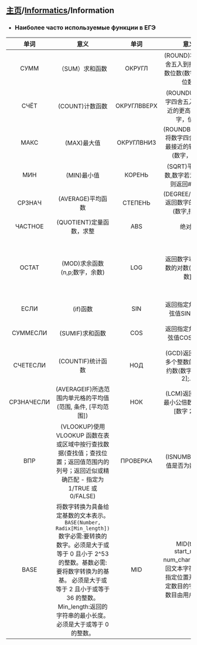 ## [主页](../README.md)/[Informatics](./readme.md)/Information
- ### Наиболее часто используемые функции в ЕГЭ
|单词|意义|单词|意义|单词|意义|
|:----:|:----:|:----:|:----:|:----:|:----:|
|СУММ|（SUM）求和函数|ОКРУГЛ|(ROUND)将数字四舍五入到指定的小数位数(数字, 数字_位数)|РАНГ|(RANK)返回数字列表中数字的排名(数字，链接，[顺序])|
|СЧЁТ|(COUNT)计数函数|ОКРУГЛВВЕРХ|(ROUNDUP)将数字四舍五入到最接近的更高模数(数字，位数)|МЕДИАНА|(MEDIAN)中位数函数，返回给定数字的中位数(数字1;数字2...)|
|МАКС|(MAX)最大值|ОКРУГЛВНИЗ|(ROUNDBOTTOM)将数字四舍五入到最接近的较小模值(数字，位数)|АДРЕС|地址(行，列)|
|МИН|(MIN)最小值|КОРЕНЬ|(SQRT)平方根函数,数字若为负数，则返回#NUM!|СТРОКА|行(1，2，3...)|
|СРЗНАЧ|(AVERAGE)平均函数|СТЕПЕНЬ|(DEGREE/POWER)返回数字的幂结果(数字,指数)^|СТОЛБЕЦ|列(A,B,C...)|
|ЧАСТНОЕ|(QUOTIENT)定量函数，求整|ABS|绝对值|ДВССЫЛКА|(INDIRECT)间接函数,返回由文本字符串指定的链接|
|ОСТАТ|(MOD)求余函数(n,p;数字，余数)|LOG|返回数字以给定底数的对数(数字,[底数])|ВПР|(VLOOKUP)使用 VLOOKUP 函数在表或区域中按行查找数据(查找值；查找位置；返回值范围内的列号；返回近似或精确匹配 - 指定为 1/TRUE 或 0/FALSE)|
|ЕСЛИ|(if)函数|SIN|返回指定角度的正弦值SIN(ПИ())|ПОИСКПОЗ|(MATCH)匹配函数(查找值，查找数组，[匹配类型])|
|СУММЕСЛИ|(SUMIF)求和函数|COS|返回指定角度的余弦值COS(ПИ())|СМЕЩ|(OFFSET)偏移函数(链接(单元块位置或区域),行偏移量,列偏移量,[高度],[宽度])|
|СЧЕТЕСЛИ|(COUNTIF)统计函数|НОД|(GCD)返回两个或多个整数的最大公约数(数字1;[数字2];...)|И,ИЛИ,НЕ|(AND、OR和NOT)与，或，否定|
|СРЗНАЧЕСЛИ|(AVERAGEIF)所选范围内单元格的平均值(范围, 条件, [平均范围])|НОК|(LCM)返回整数的最小公倍数(数字 1;[数字 2];...)|ДАТА, ГОД, МЕСЯЦ, ДЕНЬ|(DATE,YEAR,MONTH,DAY)日期|
|ВПР|(VLOOKUP)使用 VLOOKUP 函数在表或区域中按行查找数据(查找值；查找位置；返回值范围内的列号；返回近似或精确匹配 - 指定为 1/TRUE 或 0/FALSE)|ПРОВЕРКА|(ISNUMBER)检查值是否为数字(值)|ПРОВЕРКА|(ISBLANK)检查值是否为空(值)|
|BASE|将数字转换为具备给定基数的文本表示。`BASE(Number, Radix[Min_length])` 数字必需:要转换的数字。必须是大于或等于 0 且小于 2^53 的整数。基数必需:要将数字转换为的基基。 必须是大于或等于 2 且小于或等于 36 的整数。Min_length:返回的字符串的最小长度。 必须是大于或等于 0 的整数。|MID|MID(text, start_num, num_chars)MID 返回文本字符串中从指定位置开始的特定数目的字符，该数目由用户指定。|
